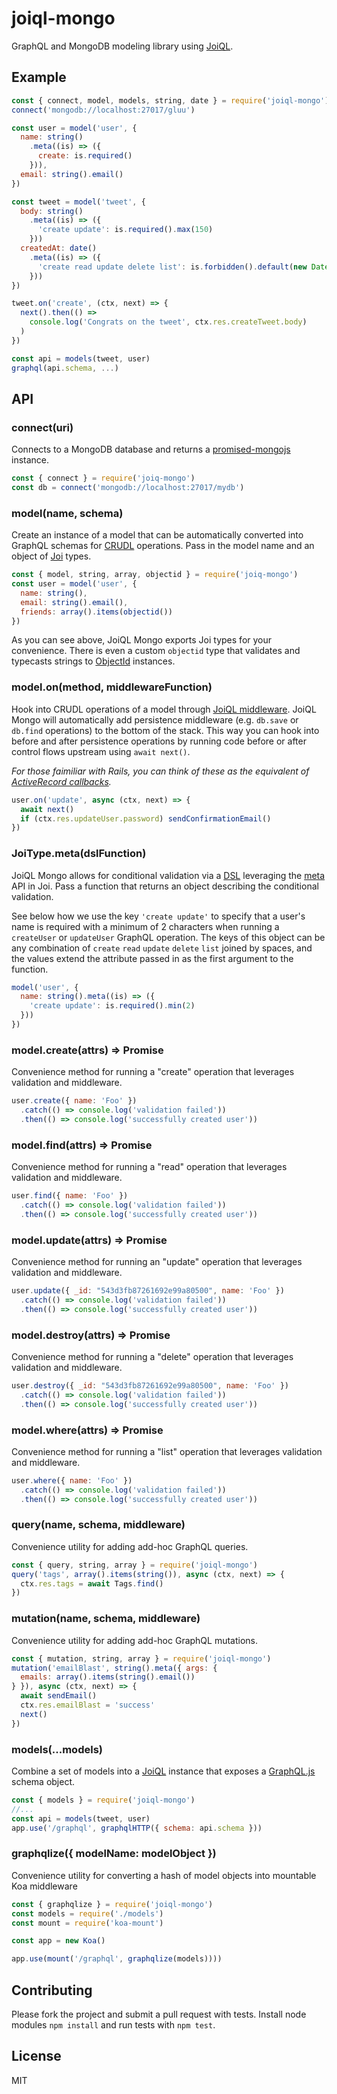 # joiql-mongo

GraphQL and MongoDB modeling library using [JoiQL](https://github.com/craigspaeth/joiql).

## Example

````javascript
const { connect, model, models, string, date } = require('joiql-mongo')
connect('mongodb://localhost:27017/gluu')

const user = model('user', {
  name: string()
    .meta((is) => ({
      create: is.required()
    })),
  email: string().email()
})

const tweet = model('tweet', {
  body: string()
    .meta((is) => ({
      'create update': is.required().max(150)
    }))
  createdAt: date()
    .meta((is) => ({
      'create read update delete list': is.forbidden().default(new Date())
    }))
})

tweet.on('create', (ctx, next) => {
  next().then(() =>
    console.log('Congrats on the tweet', ctx.res.createTweet.body)
  )
})

const api = models(tweet, user)
graphql(api.schema, ...)
````

## API


### connect(uri)

Connects to a MongoDB database and returns a [promised-mongojs](https://github.com/gordonmleigh/promised-mongo) instance.

````javascript
const { connect } = require('joiq-mongo')
const db = connect('mongodb://localhost:27017/mydb')
````

### model(name, schema)

Create an instance of a model that can be automatically converted into GraphQL schemas for [CRUDL](https://www.wikiwand.com/en/Create,_read,_update_and_delete) operations. Pass in the model name and an object of [Joi](https://github.com/hapijs/joi) types.

````javascript
const { model, string, array, objectid } = require('joiq-mongo')
const user = model('user', {
  name: string(),
  email: string().email(),
  friends: array().items(objectid())
})
````

As you can see above, JoiQL Mongo exports Joi types for your convenience. There is even a custom `objectid` type that validates and typecasts strings to [ObjectId](https://github.com/mongodb/js-bson#objectid) instances.

### model.on(method, middlewareFunction)

Hook into CRUDL operations of a model through [JoiQL middleware](https://github.com/craigspaeth/joiql). JoiQL Mongo will automatically add persistence middleware (e.g. `db.save` or `db.find` operations) to the bottom of the stack. This way you can hook into before and after persistence operations by running code before or after control flows upstream using `await next()`.

_For those faimiliar with Rails, you can think of these as the equivalent of [ActiveRecord callbacks](http://api.rubyonrails.org/classes/ActiveRecord/Callbacks.html)._

````javascript
user.on('update', async (ctx, next) => {
  await next()
  if (ctx.res.updateUser.password) sendConfirmationEmail()
})
````

### JoiType.meta(dslFunction)

JoiQL Mongo allows for conditional validation via a [DSL](https://www.wikiwand.com/en/Domain-specific_language) leveraging the [meta](https://github.com/hapijs/joi/blob/v9.0.4/API.md#anymetameta) API in Joi. Pass a function that returns an object describing the conditional validation.

See below how we use the key `'create update'` to specify that a user's name is required with a minimum of 2 characters when running a `createUser` or `updateUser` GraphQL operation. The keys of this object can be any combination of `create` `read` `update` `delete` `list` joined by spaces, and the values extend the attribute passed in as the first argument to the function.

````javascript
model('user', {
  name: string().meta((is) => ({
    'create update': is.required().min(2)
  }))
})
````

### model.create(attrs) => Promise

Convenience method for running a "create" operation that leverages validation and middleware.

````javascript
user.create({ name: 'Foo' })
  .catch(() => console.log('validation failed'))
  .then(() => console.log('successfully created user'))
````

### model.find(attrs) => Promise

Convenience method for running a "read" operation that leverages validation and middleware.

````javascript
user.find({ name: 'Foo' })
  .catch(() => console.log('validation failed'))
  .then(() => console.log('successfully created user'))
````

### model.update(attrs) => Promise

Convenience method for running an "update" operation that leverages validation and middleware.

````javascript
user.update({ _id: "543d3fb87261692e99a80500", name: 'Foo' })
  .catch(() => console.log('validation failed'))
  .then(() => console.log('successfully created user'))
````

### model.destroy(attrs) => Promise

Convenience method for running a "delete" operation that leverages validation and middleware.

````javascript
user.destroy({ _id: "543d3fb87261692e99a80500", name: 'Foo' })
  .catch(() => console.log('validation failed'))
  .then(() => console.log('successfully created user'))
````

### model.where(attrs) => Promise

Convenience method for running a "list" operation that leverages validation and middleware.

````javascript
user.where({ name: 'Foo' })
  .catch(() => console.log('validation failed'))
  .then(() => console.log('successfully created user'))
````

### query(name, schema, middleware)

Convenience utility for adding add-hoc GraphQL queries.

````javascript
const { query, string, array } = require('joiql-mongo')
query('tags', array().items(string()), async (ctx, next) => {
  ctx.res.tags = await Tags.find()
})
````

### mutation(name, schema, middleware)

Convenience utility for adding add-hoc GraphQL mutations.

````javascript
const { mutation, string, array } = require('joiql-mongo')
mutation('emailBlast', string().meta({ args: {
  emails: array().items(string().email())
} }), async (ctx, next) => {
  await sendEmail()
  ctx.res.emailBlast = 'success'
  next()
})
````

### models(...models)

Combine a set of models into a [JoiQL](https://github.com/craigspaeth/joiql) instance that exposes a [GraphQL.js](https://github.com/graphql/graphql-js) schema object.

````javascript
const { models } = require('joiql-mongo')
//...
const api = models(tweet, user)
app.use('/graphql', graphqlHTTP({ schema: api.schema }))
````

### graphqlize({ modelName: modelObject })

Convenience utility for converting a hash of model objects into mountable Koa middleware

````javascript
const { graphqlize } = require('joiql-mongo')
const models = require('./models')
const mount = require('koa-mount')

const app = new Koa()

app.use(mount('/graphql', graphqlize(models))))
````

## Contributing

Please fork the project and submit a pull request with tests. Install node modules `npm install` and run tests with `npm test`.

## License

MIT
